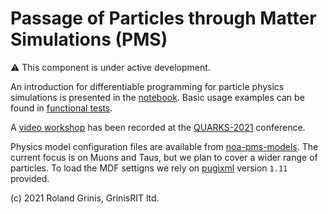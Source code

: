 # Passage of Particles through Matter Simulations (PMS) 

:warning: This component is under active development.

An introduction for differentiable programming for particle physics simulations is presented in the [notebook](differentiable_programming_pms.ipynb). Basic usage examples can be found in [functional tests](../../test/pms).

A [video workshop](https://www.youtube.com/watch?v=nJm_jbX6tJc)
has been recorded at the [QUARKS-2021](https://www.youtube.com/channel/UCXdL4IpBP3LqmUO2EqNCYxA) conference.

Physics model configuration files are available from [noa-pms-models](https://github.com/grinisrit/noa-pms-models). The current focus is on Muons and Taus, but we plan to cover a wider range of particles. To load the MDF settigns we rely on [pugixml](https://github.com/zeux/pugixml)  version `1.11` provided.

(c) 2021 Roland Grinis, GrinisRIT ltd.